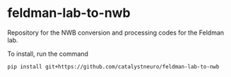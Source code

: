 # feldman-lab-to-nwb
Repository for the NWB conversion and processing codes for the Feldman lab.

To install, run the command
```
pip install git+https://github.com/catalystneuro/feldman-lab-to-nwb
```
